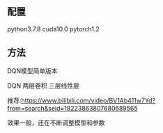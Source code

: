## 配置
python3.7.8 cuda10.0 pytorch1.2


## 方法
DQN模型简单版本

DQN 两层卷积 三层线性层

推荐:https://www.bilibili.com/video/BV1Ab411w7Yd?from=search&seid=18223863807680689565

效果一般，还在不断调整模型和参数